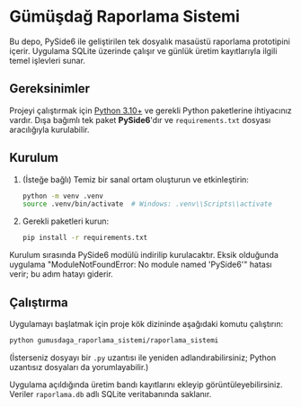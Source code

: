# Gümüşdağ Raporlama Sistemi

Bu depo, PySide6 ile geliştirilen tek dosyalık masaüstü raporlama prototipini içerir. Uygulama SQLite üzerinde çalışır ve günlük üretim kayıtlarıyla ilgili temel işlevleri sunar.

## Gereksinimler

Projeyi çalıştırmak için [Python 3.10+](https://www.python.org/downloads/) ve gerekli Python paketlerine ihtiyacınız vardır. Dışa bağımlı tek paket **PySide6**'dır ve `requirements.txt` dosyası aracılığıyla kurulabilir.

## Kurulum

1. (İsteğe bağlı) Temiz bir sanal ortam oluşturun ve etkinleştirin:
   ```bash
   python -m venv .venv
   source .venv/bin/activate  # Windows: .venv\\Scripts\\activate
   ```
2. Gerekli paketleri kurun:
   ```bash
   pip install -r requirements.txt
   ```

Kurulum sırasında PySide6 modülü indirilip kurulacaktır. Eksik olduğunda uygulama "ModuleNotFoundError: No module named 'PySide6'" hatası verir; bu adım hatayı giderir.

## Çalıştırma

Uygulamayı başlatmak için proje kök dizininde aşağıdaki komutu çalıştırın:

```bash
python gumusdaga_raporlama_sistemi/raporlama_sistemi
```

(İsterseniz dosyayı bir `.py` uzantısı ile yeniden adlandırabilirsiniz; Python uzantısız dosyaları da yorumlayabilir.)

Uygulama açıldığında üretim bandı kayıtlarını ekleyip görüntüleyebilirsiniz. Veriler `raporlama.db` adlı SQLite veritabanında saklanır.
